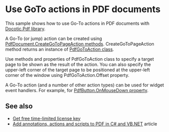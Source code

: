 # Use GoTo actions in PDF documents
This sample shows how to use Go-To actions in PDF documents with [Docotic.Pdf library](https://bitmiracle.com/pdf-library/).

A Go-To (or jump) action can be created using [PdfDocument.CreateGoToPageAction methods](https://bitmiracle.com/pdf-library/api/pdfdocument-creategotopageaction).
CreateGoToPageAction method returns an instance of [PdfGoToAction class](https://bitmiracle.com/pdf-library/api/pdfgotoaction).

Use methods and properties of PdfGoToAction class to specify a target page to be shown as the result of the action. You can also specify the upper-left corner of the target page to be positioned at the upper-left corner of the window using PdfGoToAction.Offset property.

A Go-To action (and a number of other action types) can be used for widget event handlers. For example, for [PdfButton.OnMouseDown property](https://bitmiracle.com/pdf-library/api/pdfcontrol-onmousedown).

## See also
* [Get free time-limited license key](https://bitmiracle.com/pdf-library/download)
* [Add annotations, actions and scripts to PDF in C# and VB.NET](https://bitmiracle.com/pdf-library/annotations-and-actions) article